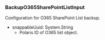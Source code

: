 ### BackupO365SharePointListInput
Configuration for O365 SharePoint List backup.

- snappableUuid: System.String
  - Polaris ID of O365 list object.
